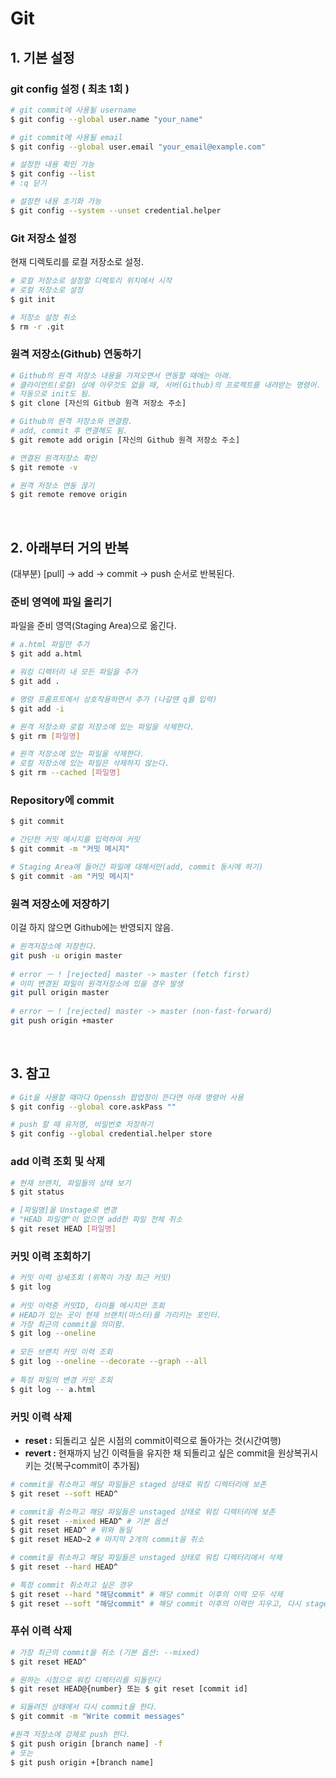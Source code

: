 # Git
## 1. 기본 설정

### git config 설정 ( 최초 1회 )

```bash
# git commit에 사용될 username
$ git config --global user.name "your_name"

# git commit에 사용될 email
$ git config --global user.email "your_email@example.com"

# 설정한 내용 확인 가능
$ git config --list
# :q 닫기

# 설정한 내용 초기화 가능
$ git config --system --unset credential.helper
```

### Git 저장소 설정

현재 디렉토리를 로컬 저장소로 설정.

```bash
# 로컬 저장소로 설정할 디렉토리 위치에서 시작
# 로컬 저장소로 설정
$ git init

# 저장소 설정 취소
$ rm -r .git
```

### 원격 저장소(Github) 연동하기

```bash
# Github의 원격 저장소 내용을 가져오면서 연동할 때에는 아래.
# 클라이언트(로컬) 상에 아무것도 없을 때, 서버(Github)의 프로젝트를 내려받는 명령어.
# 자동으로 init도 됨.
$ git clone [자신의 Gitbub 원격 저장소 주소]

# Github의 원격 저장소와 연결함.
# add, commit 후 연결해도 됨.
$ git remote add origin [자신의 Github 원격 저장소 주소]

# 연결된 원격저장소 확인
$ git remote -v

# 원격 저장소 연동 끊기
$ git remote remove origin
```
<br>

## 2. 아래부터 거의 반복

(대부분) [pull] → add → commit → push 순서로 반복된다.

### 준비 영역에 파일 올리기

파일을 준비 영역(Staging Area)으로 옮긴다.

```bash
# a.html 파일만 추가
$ git add a.html

# 워킹 디렉터리 내 모든 파일을 추가
$ git add .

# 명령 프롬프트에서 상호작용하면서 추가 (나갈땐 q를 입력)
$ git add -i

# 원격 저장소와 로컬 저장소에 있는 파일을 삭제한다.
$ git rm [파일명]

# 원격 저장소에 있는 파일을 삭제한다.
# 로컬 저장소에 있는 파일은 삭제하지 않는다.
$ git rm --cached [파일명]
```

### Repository에 commit

```bash
$ git commit

# 간단한 커밋 메시지를 입력하여 커밋
$ git commit -m "커밋 메시지"

# Staging Area에 들어간 파일에 대해서만(add, commit 동시에 하기)
$ git commit -am "커밋 메시지"
```

### 원격 저장소에 저장하기

이걸 하지 않으면 Github에는 반영되지 않음.

```bash
# 원격저장소에 저장한다.
git push -u origin master
 
# error ㅡ ! [rejected] master -> master (fetch first)
# 이미 변경된 파일이 원격저장소에 있을 경우 발생
git pull origin master 
 
# error ㅡ ! [rejected] master -> master (non-fast-forward)
git push origin +master
```
<br>

## 3. 참고

```bash
# Git을 사용할 때마다 Openssh 팝업창이 뜬다면 아래 명령어 사용
$ git config --global core.askPass ""

# push 할 때 유저명, 비밀번호 저장하기
$ git config --global credential.helper store
```

### add 이력 조회 및 삭제

```bash
# 현재 브랜치, 파일들의 상태 보기
$ git status

# [파일명]을 Unstage로 변경
# "HEAD 파일명"이 없으면 add한 파일 전체 취소
$ git reset HEAD [파일명]
```

### 커밋 이력 조회하기

```bash
# 커밋 이력 상세조회 (위쪽이 가장 최근 커밋)
$ git log
 
# 커밋 이력중 커밋ID, 타이틀 메시지만 조회
# HEAD가 있는 곳이 현재 브랜치(마스터)를 가리키는 포인터.
# 가장 최근의 commit을 의미함.
$ git log --oneline
 
# 모든 브랜치 커밋 이력 조회
$ git log --oneline --decorate --graph --all
 
# 특정 파일의 변경 커밋 조회
$ git log -- a.html
```

### 커밋 이력 삭제

- **reset :** 되돌리고 싶은 시점의 commit이력으로 돌아가는 것(시간여행)
- **revert :** 현재까지 남긴 이력들을 유지한 채 되돌리고 싶은 commit을 원상복귀시키는 것(복구commit이 추가됨)

```bash
# commit을 취소하고 해당 파일들은 staged 상태로 워킹 디렉터리에 보존
$ git reset --soft HEAD^

# commit을 취소하고 해당 파일들은 unstaged 상태로 워킹 디렉터리에 보존
$ git reset --mixed HEAD^ # 기본 옵션
$ git reset HEAD^ # 위와 동일
$ git reset HEAD~2 # 마지막 2개의 commit을 취소

# commit을 취소하고 해당 파일들은 unstaged 상태로 워킹 디렉터리에서 삭제
$ git reset --hard HEAD^

# 특정 commit 취소하고 싶은 경우
$ git reset --hard "해당commit" # 해당 commit 이후의 이력 모두 삭제
$ git reset --soft "해당commit" # 해당 commit 이후의 이력만 지우고, 다시 staged 상태로 워킹 디렉터리에보존
```

### 푸쉬 이력 삭제

```bash
# 가장 최근의 commit을 취소 (기본 옵션: --mixed)
$ git reset HEAD^

# 원하는 시점으로 워킹 디렉터리를 되돌린다
$ git reset HEAD@{number} 또는 $ git reset [commit id]
```

```bash
# 되돌려진 상태에서 다시 commit을 한다.
$ git commit -m "Write commit messages"

#원격 저장소에 강제로 push 한다.
$ git push origin [branch name] -f
# 또는
$ git push origin +[branch name]
```
